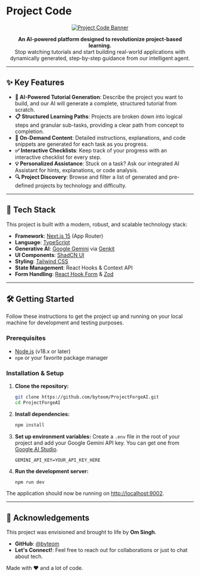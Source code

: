 # Project Code

<p align="center">
  <a href="#" target="_blank">
    <img src="https://placehold.co/600x150/25830e/ffffff/png?text=Project+Code" alt="Project Code Banner">
  </a>
</p>

<p align="center">
  <strong>An AI-powered platform designed to revolutionize project-based learning.</strong>
  <br />
  Stop watching tutorials and start building real-world applications with dynamically generated, step-by-step guidance from our intelligent agent.
</p>

---

## ✨ Key Features

-   **🤖 AI-Powered Tutorial Generation**: Describe the project you want to build, and our AI will generate a complete, structured tutorial from scratch.
-   **📋 Structured Learning Paths**: Projects are broken down into logical steps and granular sub-tasks, providing a clear path from concept to completion.
-   **📝 On-Demand Content**: Detailed instructions, explanations, and code snippets are generated for each task as you progress.
-   **✅ Interactive Checklists**: Keep track of your progress with an interactive checklist for every step.
-   **💡 Personalized Assistance**: Stuck on a task? Ask our integrated AI Assistant for hints, explanations, or code analysis.
-   **🔍 Project Discovery**: Browse and filter a list of generated and pre-defined projects by technology and difficulty.

---

## 🚀 Tech Stack

This project is built with a modern, robust, and scalable technology stack:

-   **Framework**: [Next.js 15](https://nextjs.org/) (App Router)
-   **Language**: [TypeScript](https://www.typescriptlang.org/)
-   **Generative AI**: [Google Gemini](https://deepmind.google/technologies/gemini/) via [Genkit](https://firebase.google.com/docs/genkit)
-   **UI Components**: [ShadCN UI](https://ui.shadcn.com/)
-   **Styling**: [Tailwind CSS](https://tailwindcss.com/)
-   **State Management**: React Hooks & Context API
-   **Form Handling**: [React Hook Form](https://react-hook-form.com/) & [Zod](https://zod.dev/)

---

## 🛠️ Getting Started

Follow these instructions to get the project up and running on your local machine for development and testing purposes.

### Prerequisites

-   [Node.js](https://nodejs.org/en/) (v18.x or later)
-   `npm` or your favorite package manager

### Installation & Setup

1.  **Clone the repository:**
    ```bash
    git clone https://github.com/byteom/ProjectForgeAI.git
    cd ProjectForgeAI
    ```

2.  **Install dependencies:**
    ```bash
    npm install
    ```

3.  **Set up environment variables:**
    Create a `.env` file in the root of your project and add your Google Gemini API key. You can get one from [Google AI Studio](https://aistudio.google.com/app/apikey).
    ```env
    GEMINI_API_KEY=YOUR_API_KEY_HERE
    ```

4.  **Run the development server:**
    ```bash
    npm run dev
    ```

The application should now be running on [http://localhost:9002](http://localhost:9002).

---

## 🤝 Acknowledgements

This project was envisioned and brought to life by **Om Singh**.

-   **GitHub**: [@byteom](https://github.com/byteom)
-   **Let's Connect!**: Feel free to reach out for collaborations or just to chat about tech.

Made with ❤️ and a lot of code.

